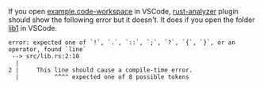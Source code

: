 If you open [example.code-workspace](example.code-workspace) in VSCode, 
[rust-analyzer](https://marketplace.visualstudio.com/items?itemName=rust-lang.rust-analyzer)
plugin should show the following error but it doesn't. It does if you open
the folder [lib1](lib1) in VSCode.

```
error: expected one of `!`, `.`, `::`, `;`, `?`, `{`, `}`, or an operator, found `line`
 --> src/lib.rs:2:10
  |
2 |     This line should cause a compile-time error.
  |          ^^^^ expected one of 8 possible tokens
```

